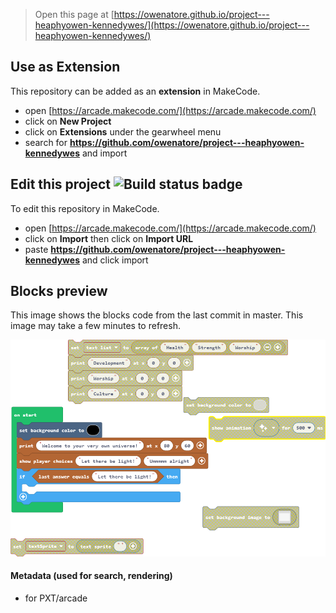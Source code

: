  


> Open this page at [https://owenatore.github.io/project---heaphyowen-kennedywes/](https://owenatore.github.io/project---heaphyowen-kennedywes/)

## Use as Extension

This repository can be added as an **extension** in MakeCode.

* open [https://arcade.makecode.com/](https://arcade.makecode.com/)
* click on **New Project**
* click on **Extensions** under the gearwheel menu
* search for **https://github.com/owenatore/project---heaphyowen-kennedywes** and import

## Edit this project ![Build status badge](https://github.com/owenatore/project---heaphyowen-kennedywes/workflows/MakeCode/badge.svg)

To edit this repository in MakeCode.

* open [https://arcade.makecode.com/](https://arcade.makecode.com/)
* click on **Import** then click on **Import URL**
* paste **https://github.com/owenatore/project---heaphyowen-kennedywes** and click import

## Blocks preview

This image shows the blocks code from the last commit in master.
This image may take a few minutes to refresh.

![A rendered view of the blocks](https://github.com/owenatore/project---heaphyowen-kennedywes/raw/master/.github/makecode/blocks.png)

#### Metadata (used for search, rendering)

* for PXT/arcade
<script src="https://makecode.com/gh-pages-embed.js"></script><script>makeCodeRender("{{ site.makecode.home_url }}", "{{ site.github.owner_name }}/{{ site.github.repository_name }}");</script>
